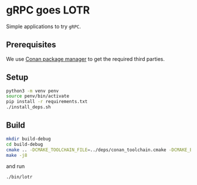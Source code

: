 # gRPC goes LOTR

Simple applications to try `gRPC`.

## Prerequisites

We use [Conan package manager](https://conan.io/) to get the required third parties.

## Setup

``` sh
python3 -m venv penv
source penv/bin/activate
pip install -r requirements.txt
./install_deps.sh
```

## Build

``` sh
mkdir build-debug
cd build-debug
cmake .. -DCMAKE_TOOLCHAIN_FILE=../deps/conan_toolchain.cmake -DCMAKE_BUILD_TYPE=Debug
make -j8
```
and run

``` sh
./bin/lotr
```

